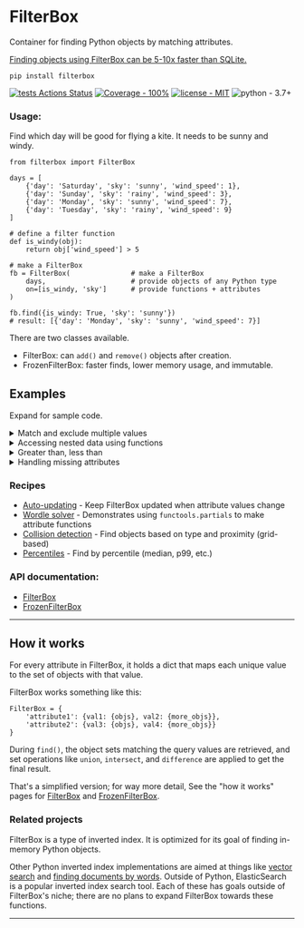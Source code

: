 # FilterBox

Container for finding Python objects by matching attributes. 

[Finding objects using FilterBox can be 5-10x faster than SQLite.](https://github.com/manimino/filterbox/blob/main/examples/perf_demo.ipynb)

```
pip install filterbox
```

[![tests Actions Status](https://github.com/manimino/filterbox/workflows/tests/badge.svg)](https://github.com/manimino/filterbox/actions)
[![Coverage - 100%](https://img.shields.io/static/v1?label=Coverage&message=100%&color=2ea44f)](test/cov.txt)
[![license - MIT](https://img.shields.io/static/v1?label=license&message=MIT&color=2ea44f)](/LICENSE)
![python - 3.7+](https://img.shields.io/static/v1?label=python&message=3.7%2B&color=2ea44f)


### Usage:

Find which day will be good for flying a kite. It needs to be sunny and windy.

```
from filterbox import FilterBox

days = [
    {'day': 'Saturday', 'sky': 'sunny', 'wind_speed': 1},
    {'day': 'Sunday', 'sky': 'rainy', 'wind_speed': 3},
    {'day': 'Monday', 'sky': 'sunny', 'wind_speed': 7},
    {'day': 'Tuesday', 'sky': 'rainy', 'wind_speed': 9}
]

# define a filter function
def is_windy(obj):
    return obj['wind_speed'] > 5

# make a FilterBox
fb = FilterBox(               # make a FilterBox
    days,                     # provide objects of any Python type
    on=[is_windy, 'sky']      # provide functions + attributes
)

fb.find({is_windy: True, 'sky': 'sunny'})
# result: [{'day': 'Monday', 'sky': 'sunny', 'wind_speed': 7}]
```

There are two classes available.
 - FilterBox: can `add()` and `remove()` objects after creation.
 - FrozenFilterBox: faster finds, lower memory usage, and immutable.

## Examples

Expand for sample code.

<details>
<summary>Match and exclude multiple values</summary>
<br>

```
from filterbox import FilterBox

objects = [
    {'item': 1, 'size': 10, 'flavor': 'melon'}, 
    {'item': 2, 'size': 10, 'flavor': 'lychee'}, 
    {'item': 3, 'size': 20, 'flavor': 'peach'},
    {'item': 4, 'size': 30, 'flavor': 'apple'}
]

fb = FilterBox(objects, on=['size', 'flavor'])

fb.find(
    match={'size': [10, 20]},                # match anything with size in [10, 20] 
    exclude={'flavor': ['lychee', 'peach']}  # where flavor is not in ['lychee', 'peach']
)  
# result: [{'item': 1, 'size': 10, 'flavor': 'melon'}]
```
</details>

<details>
<summary>Accessing nested data using functions</summary>
<br />
Functions are used to get values from nested data structures.

```
from filterbox import FilterBox

objs = [
    {'a': {'b': [1, 2, 3]}},
    {'a': {'b': [4, 5, 6]}}
]

def get_nested(obj):
    return obj['a']['b'][0]

fb = FilterBox(objs, [get_nested])
fb.find({get_nested: 4})  
# result: {'a': {'b': [4, 5, 6]}}
```
</details>

<details>
<summary>Greater than, less than</summary>
<br />

Suppose you need to find objects where x >= some number. If the number is constant, a filter function that returns 
<code>obj.x >= constant</code> will work. 

Otherwise, FilterBox and FrozenFilterBox have a function <code>get_values(attr)</code> which gets the set of 
unique values for an attribute. 

Here's how to use it to find objects having <code>x >= 3</code>.
```
from filterbox import FilterBox

data = [{'x': i} for i in [1, 1, 2, 3, 5]]
fb = FilterBox(data, ['x'])
vals = fb.get_values('x')                # get the set of unique values: {1, 2, 3, 5}
big_vals = [x for x in vals if x >= 3]   # big_vals is [3, 5]
fb.find({'x': big_vals})                 # result: [{'x': 3}, {'x': 5}
```

If x is a float or has many unique values, consider making a function attribute on x that rounds it or puts it
into a bin of similar values. Discretizing x will make lookups faster.
</details>

<details>
<summary>Handling missing attributes</summary>
<br />

Objects don't need to have every attribute.

 - Objects that are missing an attribute will not be stored under that attribute. This saves lots of memory.
 - To find all objects that have an attribute, match the special value <code>ANY</code>. 
 - To find objects missing the attribute, exclude <code>ANY</code>.
 - In functions, raise MissingAttribute to tell FilterBox the object is missing.

Example:
```
from filterbox import FilterBox, ANY
from filterbox.exceptions import MissingAttribute

def get_a(obj):
    try:
        return obj['a']
    except KeyError:
        raise MissingAttribute  # tell FilterBox this attribute is missing

objs = [{'a': 1}, {'a': 2}, {}]
fb = FilterBox(objs, ['a', get_a])

fb.find({'a': ANY})          # result: [{'a': 1}, {'a': 2}]
fb.find({get_a: ANY})        # result: [{'a': 1}, {'a': 2}]
fb.find(exclude={'a': ANY})  # result: [{}]
```
</details>

### Recipes
 
 - [Auto-updating](https://github.com/manimino/filterbox/blob/main/examples/update.py) - Keep FilterBox updated when attribute values change
 - [Wordle solver](https://github.com/manimino/filterbox/blob/main/examples/wordle.ipynb) - Demonstrates using `functools.partials` to make attribute functions
 - [Collision detection](https://github.com/manimino/filterbox/blob/main/examples/collision.py) - Find objects based on type and proximity (grid-based)
 - [Percentiles](https://github.com/manimino/filterbox/blob/main/examples/percentile.py) - Find by percentile (median, p99, etc.)

### API documentation:
 - [FilterBox](https://filterbox.readthedocs.io/en/latest/filterbox.mutable.html#filterbox.mutable.main.FilterBox)
 - [FrozenFilterBox](https://filterbox.readthedocs.io/en/latest/filterbox.frozen.html#filterbox.frozen.main.FrozenFilterBox)

____

## How it works

For every attribute in FilterBox, it holds a dict that maps each unique value to the set of objects with that value. 

FilterBox works something like this: 
```
FilterBox = {
    'attribute1': {val1: {objs}, val2: {more_objs}},
    'attribute2': {val3: {objs}, val4: {more_objs}}
}
```

During `find()`, the object sets matching the query values are retrieved, and set operations like `union`, 
`intersect`, and `difference` are applied to get the final result.

That's a simplified version; for way more detail, See the "how it 
works" pages for [FilterBox](filterbox/mutable/how_it_works.md) and [FrozenFilterBox](filterbox/frozen/how_it_works.md).

### Related projects

FilterBox is a type of inverted index. It is optimized for its goal of finding in-memory Python objects.

Other Python inverted index implementations are aimed at things like [vector search](https://pypi.org/project/rii/) and
[finding documents by words](https://pypi.org/project/nltk/). Outside of Python, ElasticSearch is a popular inverted
index search tool. Each of these has goals outside of FilterBox's niche; there are no plans to expand FilterBox towards
these functions.

____
